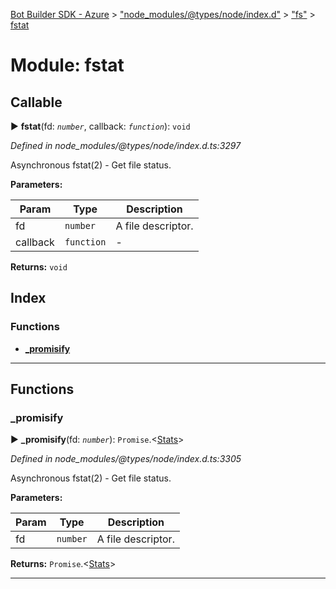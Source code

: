[Bot Builder SDK - Azure](../README.md) > ["node_modules/@types/node/index.d"](../modules/_node_modules__types_node_index_d_.md) > ["fs"](../modules/_node_modules__types_node_index_d_._fs_.md) > [fstat](../modules/_node_modules__types_node_index_d_._fs_.fstat.md)



# Module: fstat

## Callable
► **fstat**(fd: *`number`*, callback: *`function`*): `void`



*Defined in node_modules/@types/node/index.d.ts:3297*



Asynchronous fstat(2) - Get file status.


**Parameters:**

| Param | Type | Description |
| ------ | ------ | ------ |
| fd | `number`   |  A file descriptor. |
| callback | `function`   |  - |





**Returns:** `void`




## Index

### Functions

* [___promisify__](_node_modules__types_node_index_d_._fs_.fstat.md#___promisify__)



---
## Functions
<a id="___promisify__"></a>

###  ___promisify__

► **___promisify__**(fd: *`number`*): `Promise`.<[Stats](../classes/_node_modules__types_node_index_d_._fs_.stats.md)>



*Defined in node_modules/@types/node/index.d.ts:3305*



Asynchronous fstat(2) - Get file status.


**Parameters:**

| Param | Type | Description |
| ------ | ------ | ------ |
| fd | `number`   |  A file descriptor. |





**Returns:** `Promise`.<[Stats](../classes/_node_modules__types_node_index_d_._fs_.stats.md)>





___


